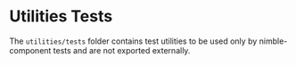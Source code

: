 # Utilities Tests

The `utilities/tests` folder contains test utilities to be used only by nimble-component tests and are not exported externally.
